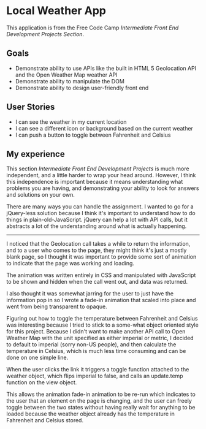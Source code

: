 # Local Weather App

This application is from the Free Code Camp *Intermediate Front End
Development Projects Section*.

## Goals

* Demonstrate ability to use APIs like the built in HTML 5 Geolocation API and the Open Weather Map weather API
* Demonstrate ability to manipulate the DOM
* Demonstrate ability to design user-friendly front end

## User Stories

* I can see the weather in my current location
* I can see a different icon or background based on the current weather
* I can push a button to toggle between Fahrenheit and Celsius

## My experience

This section *Intermediate Front End Development Projects* is much more independent, and a little harder to wrap your head around. However, I think this independence is important because it means understanding what problems you are having, and demonstrating your ability to look for answers and solutions on your own. 

There are many ways you can handle the assignment. I wanted to go for a jQuery-less solution because I think it's important to understand how to do things in plain-old-JavaScript. jQuery can help a lot with API calls, but it abstracts a lot of the understanding around what is actually happening. 

---

I noticed that the Geolocation call takes a while to return the information, and to a user who comes to the page, they might think it's just a mostly blank page, so I thought it was important to provide some sort of animation to indicate that the page was working and loading. 

The animation was written entirely in CSS and manipulated with JavaScript to be shown and hidden when the call went out, and data was returned.

I also thought it was somewhat jarring for the user to just have the information pop in so I wrote a fade-in animation that scaled into place and went from being transparent to opaque. 

Figuring out how to toggle the temperature between Fahrenheit and Celsius  was interesting because I tried to stick to a some-what object oriented style for this project. Because I didn't want to make another API call to Open Weather Map with the unit specified as either imperial or metric, I decided to default to imperial (sorry non-US people), and then calculate the temperature in Celsius, which is much less time consuming and can be done on one simple line.

When the user clicks the link it triggers a toggle function attached to the weather object, which flips imperial to false, and calls an update.temp function on the view object. 

This allows the animation fade-in animation to be re-run which indicates to the user that an element on the page is changing, and the user can freely toggle between the two states without having really wait for anything to be loaded because the weather object already has the temperature in Fahrenheit and Celsius stored.

